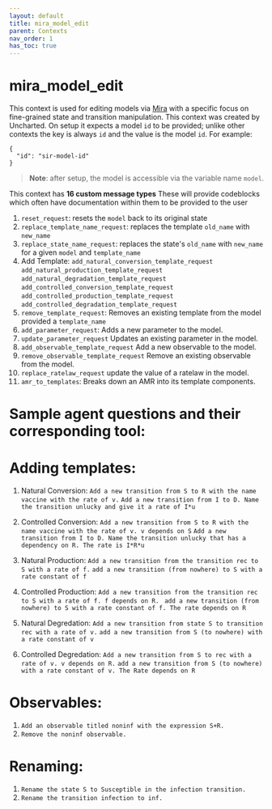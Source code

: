 ```yaml
---
layout: default
title: mira_model_edit
parent: Contexts
nav_order: 1
has_toc: true
---
```


# mira_model_edit

This context is used for editing models via [Mira](https://github.com/gyorilab/mira) with a specific focus on fine-grained state and transition manipulation. This context was created by Uncharted. On setup it expects a model `id` to be provided; unlike other contexts the key is always `id` and the value is the model `id`. For example:

```
{
  "id": "sir-model-id"
}
```

> **Note**: after setup, the model is accessible via the variable name `model`.

This context has **16 custom message types** 
These will provide codeblocks which often have documentation within them to be provided to the user

1. `reset_request`: resets the `model` back to its original state
2. `replace_template_name_request`: replaces the template `old_name` with `new_name`
3. `replace_state_name_request`: replaces the state's `old_name` with `new_name` for a given `model` and `template_name`
4. Add Template:
    `add_natural_conversion_template_request`
    `add_natural_production_template_request`
    `add_natural_degradation_template_request`
    `add_controlled_conversion_template_request`
    `add_controlled_production_template_request`
    `add_controlled_degradation_template_request`
5. `remove_template_request`: Removes an existing template from the model provided a `template_name`
6. `add_parameter_request`: Adds a new parameter to the model. 
7. `update_parameter_request` Updates an existing parameter in the model.
8. `add_observable_template_request` Add a new observable to the model.
9. `remove_observable_template_request` Remove an existing observable from the model.
10. `replace_ratelaw_request` update the value of a ratelaw in the model.
11. `amr_to_templates`: Breaks down an AMR into its template components.



# Sample agent questions and their corresponding tool:
# Adding templates:
1. Natural Conversion: 
    `Add a new transition from S to R with the name vaccine with the rate of v.`
    `Add a new transition from I to D. Name the transition unlucky and give it a rate of I*u`

2. Controlled Conversion: 
    `Add a new transition from S to R with the name vaccine with the rate of v. v depends on S`
    `Add a new transition from I to D. Name the transition unlucky that has a dependency on R. The rate is I*R*u`

3. Natural Production: 
    `Add a new transition from the transition rec to S with a rate of f.`
    `add a new transition (from nowhere) to S with a rate constant of f`

4. Controlled Production: 
    `Add a new transition from the transition rec to S with a rate of f. f depends on R. `
    `add a new transition (from nowhere) to S with a rate constant of f. The rate depends on R`

5. Natural Degredation: 
    `Add a new transition from state S to transition rec with a rate of v.`
    `add a new transition from S (to nowhere) with a rate constant of v`

6. Controlled Degredation: 
    `Add a new transition from S to rec with a rate of v. v depends on R.`
    `add a new transition from S (to nowhere) with a rate constant of v. The Rate depends on R`

# Observables:
1. `Add an observable titled noninf with the expression S+R.`
2. `Remove the noninf observable.`

# Renaming:
1. `Rename the state S to Susceptible in the infection transition.`
2. `Rename the transition infection to inf.`
